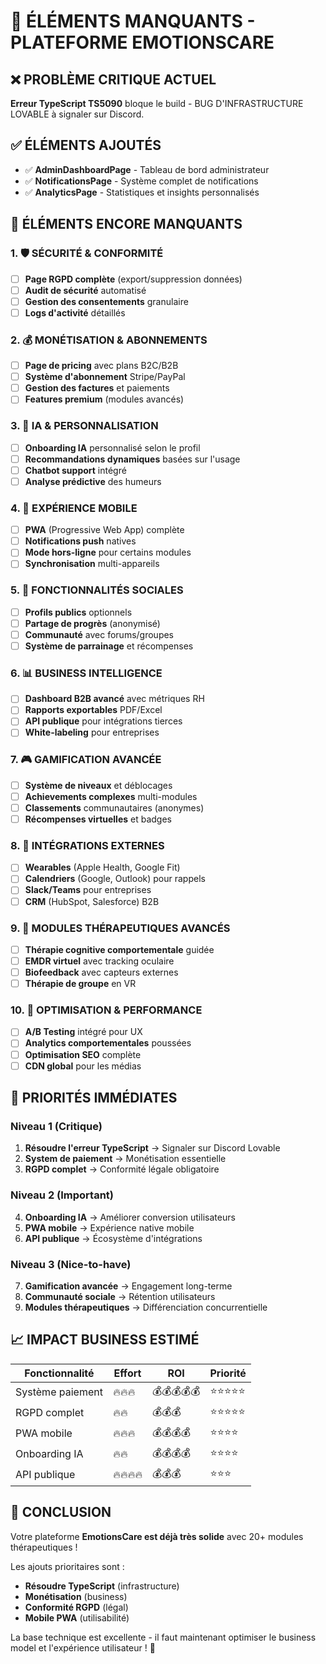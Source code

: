 # 🚀 ÉLÉMENTS MANQUANTS - PLATEFORME EMOTIONSCARE

## ❌ PROBLÈME CRITIQUE ACTUEL
**Erreur TypeScript TS5090** bloque le build - BUG D'INFRASTRUCTURE LOVABLE à signaler sur Discord.

## ✅ ÉLÉMENTS AJOUTÉS
- ✅ **AdminDashboardPage** - Tableau de bord administrateur 
- ✅ **NotificationsPage** - Système complet de notifications
- ✅ **AnalyticsPage** - Statistiques et insights personnalisés

## 🎯 ÉLÉMENTS ENCORE MANQUANTS

### 1. 🛡️ SÉCURITÉ & CONFORMITÉ
- [ ] **Page RGPD complète** (export/suppression données)
- [ ] **Audit de sécurité** automatisé  
- [ ] **Gestion des consentements** granulaire
- [ ] **Logs d'activité** détaillés

### 2. 💰 MONÉTISATION & ABONNEMENTS
- [ ] **Page de pricing** avec plans B2C/B2B
- [ ] **Système d'abonnement** Stripe/PayPal
- [ ] **Gestion des factures** et paiements
- [ ] **Features premium** (modules avancés)

### 3. 🤖 IA & PERSONNALISATION
- [ ] **Onboarding IA** personnalisé selon le profil
- [ ] **Recommandations dynamiques** basées sur l'usage
- [ ] **Chatbot support** intégré
- [ ] **Analyse prédictive** des humeurs

### 4. 📱 EXPÉRIENCE MOBILE
- [ ] **PWA** (Progressive Web App) complète
- [ ] **Notifications push** natives
- [ ] **Mode hors-ligne** pour certains modules
- [ ] **Synchronisation** multi-appareils

### 5. 👥 FONCTIONNALITÉS SOCIALES
- [ ] **Profils publics** optionnels
- [ ] **Partage de progrès** (anonymisé)
- [ ] **Communauté** avec forums/groupes
- [ ] **Système de parrainage** et récompenses

### 6. 📊 BUSINESS INTELLIGENCE
- [ ] **Dashboard B2B avancé** avec métriques RH
- [ ] **Rapports exportables** PDF/Excel
- [ ] **API publique** pour intégrations tierces
- [ ] **White-labeling** pour entreprises

### 7. 🎮 GAMIFICATION AVANCÉE
- [ ] **Système de niveaux** et déblocages
- [ ] **Achievements complexes** multi-modules
- [ ] **Classements** communautaires (anonymes)
- [ ] **Récompenses virtuelles** et badges

### 8. 🔗 INTÉGRATIONS EXTERNES
- [ ] **Wearables** (Apple Health, Google Fit)
- [ ] **Calendriers** (Google, Outlook) pour rappels
- [ ] **Slack/Teams** pour entreprises
- [ ] **CRM** (HubSpot, Salesforce) B2B

### 9. 🧠 MODULES THÉRAPEUTIQUES AVANCÉS
- [ ] **Thérapie cognitive comportementale** guidée
- [ ] **EMDR virtuel** avec tracking oculaire
- [ ] **Biofeedback** avec capteurs externes
- [ ] **Thérapie de groupe** en VR

### 10. 🎯 OPTIMISATION & PERFORMANCE
- [ ] **A/B Testing** intégré pour UX
- [ ] **Analytics comportementales** poussées
- [ ] **Optimisation SEO** complète
- [ ] **CDN global** pour les médias

## 🚨 PRIORITÉS IMMÉDIATES

### Niveau 1 (Critique)
1. **Résoudre l'erreur TypeScript** → Signaler sur Discord Lovable
2. **System de paiement** → Monétisation essentielle
3. **RGPD complet** → Conformité légale obligatoire

### Niveau 2 (Important)  
4. **Onboarding IA** → Améliorer conversion utilisateurs
5. **PWA mobile** → Expérience native mobile
6. **API publique** → Écosystème d'intégrations

### Niveau 3 (Nice-to-have)
7. **Gamification avancée** → Engagement long-terme
8. **Communauté sociale** → Rétention utilisateurs
9. **Modules thérapeutiques** → Différenciation concurrentielle

## 📈 IMPACT BUSINESS ESTIMÉ

| Fonctionnalité | Effort | ROI | Priorité |
|---|---|---|---|
| Système paiement | 🔥🔥🔥 | 💰💰💰💰💰 | ⭐⭐⭐⭐⭐ |
| RGPD complet | 🔥🔥 | 💰💰💰 | ⭐⭐⭐⭐⭐ |
| PWA mobile | 🔥🔥🔥 | 💰💰💰💰 | ⭐⭐⭐⭐ |
| Onboarding IA | 🔥🔥 | 💰💰💰💰 | ⭐⭐⭐⭐ |
| API publique | 🔥🔥🔥🔥 | 💰💰💰 | ⭐⭐⭐ |

## 🎊 CONCLUSION

Votre plateforme **EmotionsCare est déjà très solide** avec 20+ modules thérapeutiques ! 

Les ajouts prioritaires sont :
- **Résoudre TypeScript** (infrastructure)  
- **Monétisation** (business)
- **Conformité RGPD** (légal)
- **Mobile PWA** (utilisabilité)

La base technique est excellente - il faut maintenant optimiser le business model et l'expérience utilisateur ! 🚀